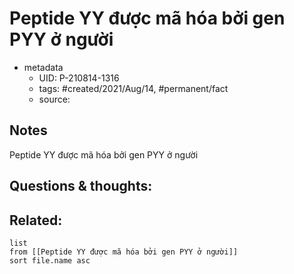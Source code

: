 # Peptide YY được mã hóa bởi gen PYY ở người

- metadata
	- UID: P-210814-1316
	- tags: #created/2021/Aug/14, #permanent/fact 
	- source: 

## Notes
Peptide YY được mã hóa bởi gen PYY ở người

## Questions & thoughts:

## Related:
```dataview
list
from [[Peptide YY được mã hóa bởi gen PYY ở người]]
sort file.name asc
```
